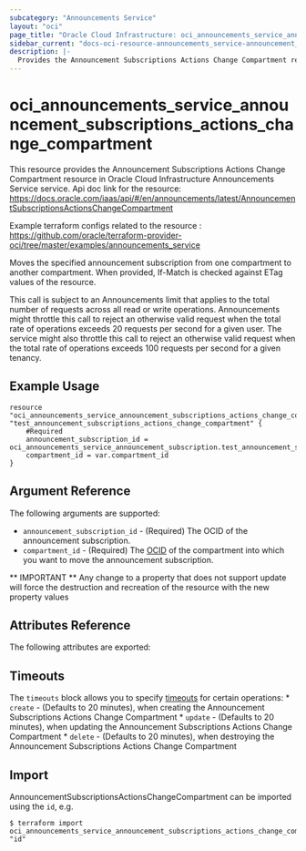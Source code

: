 ```yaml
---
subcategory: "Announcements Service"
layout: "oci"
page_title: "Oracle Cloud Infrastructure: oci_announcements_service_announcement_subscriptions_actions_change_compartment"
sidebar_current: "docs-oci-resource-announcements_service-announcement_subscriptions_actions_change_compartment"
description: |-
  Provides the Announcement Subscriptions Actions Change Compartment resource in Oracle Cloud Infrastructure Announcements Service service
---
```


# oci_announcements_service_announcement_subscriptions_actions_change_compartment
This resource provides the Announcement Subscriptions Actions Change Compartment resource in Oracle Cloud Infrastructure Announcements Service service.
Api doc link for the resource: https://docs.oracle.com/iaas/api/#/en/announcements/latest/AnnouncementSubscriptionsActionsChangeCompartment

Example terraform configs related to the resource : https://github.com/oracle/terraform-provider-oci/tree/master/examples/announcements_service

Moves the specified announcement subscription from one compartment to another compartment. When provided, If-Match is checked against ETag values of the resource.

This call is subject to an Announcements limit that applies to the total number of requests across all read or write operations. Announcements might throttle this call to reject an otherwise valid request when the total rate of operations exceeds 20 requests per second for a given user. The service might also throttle this call to reject an otherwise valid request when the total rate of operations exceeds 100 requests per second for a given tenancy.


## Example Usage

```hcl
resource "oci_announcements_service_announcement_subscriptions_actions_change_compartment" "test_announcement_subscriptions_actions_change_compartment" {
	#Required
	announcement_subscription_id = oci_announcements_service_announcement_subscription.test_announcement_subscription.id
	compartment_id = var.compartment_id
}
```

## Argument Reference

The following arguments are supported:

* `announcement_subscription_id` - (Required) The OCID of the announcement subscription.
* `compartment_id` - (Required) The [OCID](https://docs.cloud.oracle.com/iaas/Content/General/Concepts/identifiers.htm) of the compartment into which you want to move the announcement subscription. 


** IMPORTANT **
Any change to a property that does not support update will force the destruction and recreation of the resource with the new property values

## Attributes Reference

The following attributes are exported:


## Timeouts

The `timeouts` block allows you to specify [timeouts](https://registry.terraform.io/providers/oracle/oci/latest/docs/guides/changing_timeouts) for certain operations:
	* `create` - (Defaults to 20 minutes), when creating the Announcement Subscriptions Actions Change Compartment
	* `update` - (Defaults to 20 minutes), when updating the Announcement Subscriptions Actions Change Compartment
	* `delete` - (Defaults to 20 minutes), when destroying the Announcement Subscriptions Actions Change Compartment


## Import

AnnouncementSubscriptionsActionsChangeCompartment can be imported using the `id`, e.g.

```
$ terraform import oci_announcements_service_announcement_subscriptions_actions_change_compartment.test_announcement_subscriptions_actions_change_compartment "id"
```

